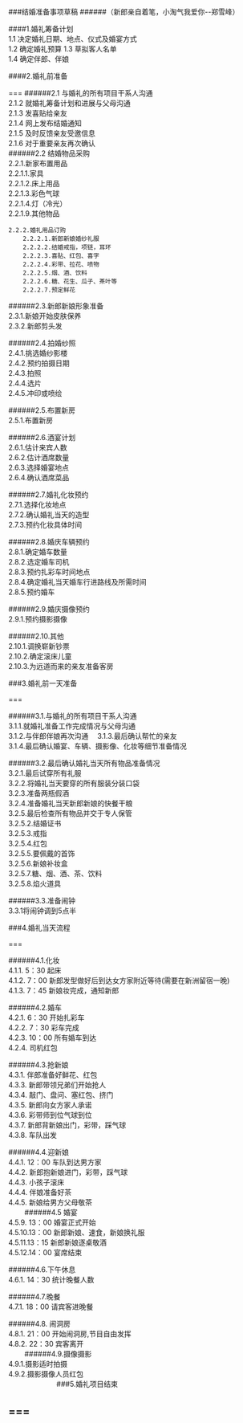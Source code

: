 ###结婚准备事项草稿
######（新郎亲自着笔，小淘气我爱你--郑雪峰）




####1.婚礼筹备计划  
	1.1 决定婚礼日期、地点、仪式及婚宴方式  
	1.2 确定婚礼预算
	1.3 草拟客人名单  
	1.4 确定伴郎、伴娘  
 


####2.婚礼前准备  

===
######2.1 与婚礼的所有项目干系人沟通  
	2.1.2 就婚礼筹备计划和进展与父母沟通  
	2.1.3 发喜贴给亲友  
	2.1.4 网上发布结婚通知  
	2.1.5 及时反馈亲友受邀信息  
	2.1.6 对于重要亲友再次确认
　　  
######2.2 结婚物品采购  
	2.2.1.新家布置用品  
		2.2.1.1.家具  
		2.2.1.2.床上用品  
		2.2.1.3.彩色气球  
		2.2.1.4.灯（冷光）  
		2.2.1.9.其他物品  
	
	2.2.2.婚礼用品订购  
		2.2.2.1.新郎新娘婚纱礼服  
		2.2.2.2.结婚戒指，项链，耳环    
		2.2.2.3.喜贴、红包、喜字  
		2.2.2.4.彩带、拉花、喷物  
		2.2.2.5.烟、酒、饮料  
		2.2.2.6.糖、花生、瓜子、茶叶等  
		2.2.2.7.预定鲜花  
	
######2.3.新郎新娘形象准备  
	2.3.1.新娘开始皮肤保养  
	2.3.2.新郎剪头发  
	
	
######2.4.拍婚纱照  
	2.4.1.挑选婚纱影楼  
	2.4.2.预约拍摄日期  
	2.4.3.拍照  
	2.4.4.选片  
	2.4.5.冲印或喷绘  
	
######2.5.布置新房  
	2.5.1.布置新房  
	
	
######2.6.酒宴计划  
	2.6.1.估计来宾人数  
	2.6.2.估计酒席数量  
	2.6.3.选择婚宴地点  
	2.6.4.确认酒席菜品 

 
######2.7.婚礼化妆预约  
	2.7.1.选择化妆地点  
	2.7.2.确认婚礼当天的造型  
	2.7.3.预约化妆具体时间  
	
	
######2.8.婚庆车辆预约  
	2.8.1.确定婚车数量  
	2.8.2.选定婚车司机  
	2.8.3.预约扎彩车时间地点  
	2.8.4.确定婚礼当天婚车行进路线及所需时间  
	2.8.5.预约婚车  
	
	
######2.9.婚庆摄像预约  
	2.9.1.预约摄影摄像
	  
######2.10.其他  
	2.10.1.调换崭新钞票  
	2.10.2.确定滚床儿童  
	2.10.3.为远道而来的亲友准备客房  



###3.婚礼前一天准备  

===

######3.1.与婚礼的所有项目干系人沟通  
	3.1.1.就婚礼准备工作完成情况与父母沟通  
	3.1.2.与伴郎伴娘再次沟通　 
	3.1.3.最后确认帮忙的亲友  
	3.1.4.最后确认婚宴、车辆、摄影像、化妆等细节准备情况  
	
######3.2.最后确认婚礼当天所有物品准备情况  
	3.2.1.最后试穿所有礼服  
	3.2.2.将婚礼当天要穿的所有服装分装口袋  
	3.2.3.准备两瓶假酒  
	3.2.4.准备婚礼当天新郎新娘的快餐干粮  
	3.2.5.最后检查所有物品并交于专人保管  
	3.2.5.2.结婚证书  
	3.2.5.3.戒指  
	3.2.5.4.红包  
	3.2.5.5.要佩戴的首饰  
	3.2.5.6.新娘补妆盒  
	3.2.5.7.糖、烟、酒、茶、饮料  
	3.2.5.8.焰火道具  
	
######3.3.准备闹钟  
	3.3.1将闹钟调到5点半  
	
	
###4.婚礼当天流程

===

######4.1.化妆  
	4.1.1. 5：30 起床  
	4.1.2. 7：00 新郎发型做好后到达女方家附近等待(需要在新洲留宿一晚)  
	4.1.3. 7：45 新娘妆完成，通知新郎  

######4.2.婚车  
	4.2.1. 6：30 开始扎彩车  
	4.2.2. 7：30 彩车完成  
	4.2.3. 10：00 所有婚车到达  
	4.2.4. 司机红包  

######4.3.抢新娘  
	4.3.1. 伴郎准备好鲜花、红包  
	4.3.3. 新郎带领兄弟们开始抢人  
	4.3.4. 敲门、盘问、塞红包、挤门  
	4.3.5. 新郎向女方家人承诺  
	4.3.6. 彩带师到位气球到位  
	4.3.7. 新郎背新娘出门，彩带，踩气球  
	4.3.8. 车队出发  
	
	
######4.4.迎新娘  
	4.4.1. 12：00 车队到达男方家  
	4.4.2. 新郎抱新娘进门，彩带，踩气球  
	4.4.3. 小孩子滚床  
	4.4.4. 伴娘准备好茶  
	4.4.5. 新娘给男方父母敬茶     
　　
######4.5 婚宴  
	4.5.9. 13：00 婚宴正式开始  
	4.5.10.13：00 新郎新娘、速食，新娘换礼服  
	4.5.11.13：15 新郎新娘逐桌敬酒  
	4.5.12.14：00 宴席结束
	
	
######4.6.下午休息  
	4.6.1. 14：30 统计晚餐人数  

######4.7.晚餐    
	4.7.1. 18：00 请宾客进晚餐  


######4.8. 闹洞房  
	4.8.1. 21：00 开始闹洞房,节目自由发挥  
	4.8.2. 22：30 宾客离开  
　　
######4.9.摄像摄影  
	4.9.1.摄影适时拍摄  
	4.9.2.摄影摄像人员红包  
　　
　　
　　
###5.婚礼项目结束  

===
　　
---


